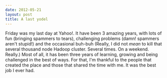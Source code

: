 ```yaml
---
date: 2012-05-21
layout: post
title: A last yodel
---
```


Friday was my last day at Yahoo!. It have been 3 amazing years, with lots of fun (bringing spammers to tears), challenging problems (damn! spammers aren't stupid!) and the occasional buh-buh (Really, I did not *mean* to kill that several thousand node Hadoop cluster. Several times. On a weekend. Really.) Most of all, it has been three years of learning, growing and being challenged in the best of ways. For that, I'm thankful to the people that created the place and those that shared the time with me. It was the best job I ever had.
